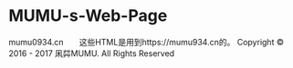 # MUMU-s-Web-Page
mumu0934.cn      
这些HTML是用到https://mumu934.cn的。
Copyright © 2016 - 2017 凩茻MUMU. All Rights Reserved
